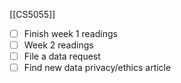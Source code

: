 [[CS5055]]
- [ ] Finish week 1 readings
- [ ] Week 2 readings
- [ ] File a data request
- [ ] Find new data privacy/ethics article